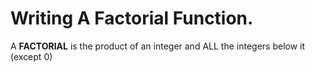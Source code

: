 # Writing A Factorial Function.

A **FACTORIAL** is the product of an integer and ALL the integers below it (except 0)